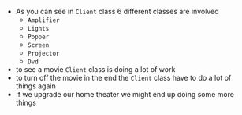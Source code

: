* As you can see in `Client` class 6 different classes are involved
  * `Amplifier`
  * `Lights`
  * `Popper`
  * `Screen`
  * `Projector`
  * `Dvd`
* to see a movie `Client` class is doing a lot of work
* to turn off the movie in the end the `Client` class have to do a lot of things again
* If we upgrade our home theater we might end up doing some more things